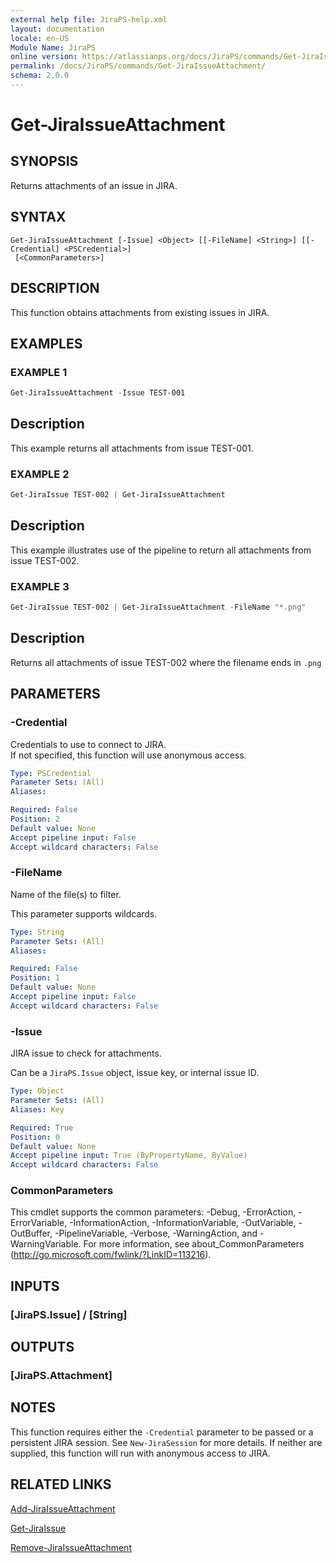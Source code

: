 ```yaml
---
external help file: JiraPS-help.xml
layout: documentation
locale: en-US
Module Name: JiraPS
online version: https://atlassianps.org/docs/JiraPS/commands/Get-JiraIssueAttachment/
permalink: /docs/JiraPS/commands/Get-JiraIssueAttachment/
schema: 2.0.0
---
```


# Get-JiraIssueAttachment

## SYNOPSIS

Returns attachments of an issue in JIRA.

## SYNTAX

```
Get-JiraIssueAttachment [-Issue] <Object> [[-FileName] <String>] [[-Credential] <PSCredential>]
 [<CommonParameters>]
```

## DESCRIPTION

This function obtains attachments from existing issues in JIRA.

## EXAMPLES

### EXAMPLE 1

```powershell
Get-JiraIssueAttachment -Issue TEST-001
```

Description  
 -----------  
This example returns all attachments from issue TEST-001.

### EXAMPLE 2

```powershell
Get-JiraIssue TEST-002 | Get-JiraIssueAttachment
```

Description  
 -----------  
This example illustrates use of the pipeline to return all attachments from issue TEST-002.

### EXAMPLE 3

```powershell
Get-JiraIssue TEST-002 | Get-JiraIssueAttachment -FileName "*.png"
```

Description  
 -----------  
Returns all attachments of issue TEST-002 where the filename ends in `.png`

## PARAMETERS

### -Credential

Credentials to use to connect to JIRA.  
If not specified, this function will use anonymous access.

```yaml
Type: PSCredential
Parameter Sets: (All)
Aliases:

Required: False
Position: 2
Default value: None
Accept pipeline input: False
Accept wildcard characters: False
```

### -FileName

Name of the file(s) to filter.

This parameter supports wildcards.

```yaml
Type: String
Parameter Sets: (All)
Aliases:

Required: False
Position: 1
Default value: None
Accept pipeline input: False
Accept wildcard characters: False
```

### -Issue

JIRA issue to check for attachments.

Can be a `JiraPS.Issue` object, issue key, or internal issue ID.

```yaml
Type: Object
Parameter Sets: (All)
Aliases: Key

Required: True
Position: 0
Default value: None
Accept pipeline input: True (ByPropertyName, ByValue)
Accept wildcard characters: False
```

### CommonParameters
This cmdlet supports the common parameters: -Debug, -ErrorAction, -ErrorVariable, -InformationAction, -InformationVariable, -OutVariable, -OutBuffer, -PipelineVariable, -Verbose, -WarningAction, and -WarningVariable. For more information, see about_CommonParameters (http://go.microsoft.com/fwlink/?LinkID=113216).

## INPUTS

### [JiraPS.Issue] / [String]

## OUTPUTS

### [JiraPS.Attachment]

## NOTES

This function requires either the `-Credential` parameter to be passed or a persistent JIRA session.
See `New-JiraSession` for more details.
If neither are supplied, this function will run with anonymous access to JIRA.

## RELATED LINKS

[Add-JiraIssueAttachment](../Add-JiraIssueAttachment/)

[Get-JiraIssue](../Get-JiraIssue/)

[Remove-JiraIssueAttachment](../Remove-JiraIssueAttachment/)

